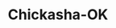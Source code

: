 ---
title: Chickasha-OK
slug: chickasha-ok
f_state:
- cms/state/oklahoma.md
f_locations:
- cms/payday-loan/approved-cash-advance-4718.md
- cms/payday-loan/check-into-cash-12342.md
- cms/payday-loan/check-into-cash-inc-13100.md
- cms/payday-loan/crusader-cash-advance-15528.md
- cms/payday-loan/express-loans-17163.md
- cms/payday-loan/first-america-cash-advance-18345.md
- cms/payday-loan/first-america-cash-advance-18348.md
updated-on: '2024-05-30T13:41:28.615Z'
created-on: '2024-05-30T13:41:28.615Z'
published-on: '2024-05-30T13:54:32.469Z'
f_city: Chickasha
layout: '[city].html'
tags: city
---